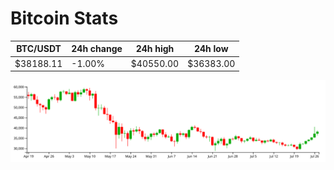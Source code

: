 # Bitcoin Stats

BTC/USDT|24h change|24h high|24h low|
|---|---|---|---|
|$38188.11|-1.00%|$40550.00|$36383.00|

<img src="./chart.svg">
